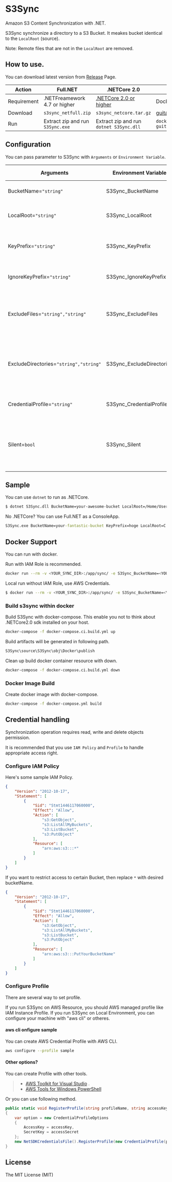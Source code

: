 # S3Sync

Amazon S3 Content Synchronization with .NET.

S3Sync synchronize a directory to a S3 Bucket. It meakes bucket identical to the `LocalRoot` (source).

Note: Remote files that are not in the `LocalRoot` are removed.

## How to use.

You can download latest version from [Release](https://github.com/guitarrapc/S3Sync/releases) Page.

Action | Full.NET  | .NETCore 2.0 | Docker
---- | ---- | ---- | ----
Requirement | .NETFreamework 4.7 or higher | [.NETCore 2.0 or higher](https://www.microsoft.com/net/download/windows) | Docker
Download | `s3sync_netfull.zip` | `s3sync_netcore.tar.gz` | [guitarrapc/s3sync](https://hub.docker.com/r/guitarrapc/s3sync/)
Run | Extract zip and run `S3Sync.exe` | Extract zip and run `dotnet S3Sync.dll` | `docker run guitarrapc/s3sync`

## Configuration

You can pass parameter to S3Sync with `Arguments` or `Environment Variable`.

Arguments | Environment Variable | Required?<br/>Optional? | Description
---- | ---- | ---- | ----
BucketName=`"string"` | S3Sync_BucketName | Required | Specify S3 BucketName to sync.
LocalRoot=`"string"` | S3Sync_LocalRoot | Required | Specify Local File Path to Sync.
KeyPrefix=`"string"` | S3Sync_KeyPrefix | Optional | Specify KeyPrefix to add to localfile when Sync.
IgnoreKeyPrefix=`"string"` | S3Sync_IgnoreKeyPrefix | Optional | Specify KeyPrefix to ignore on S3.
ExcludeFiles=`"string","string"` | S3Sync_ExcludeFiles | Optional | Specify local file names you want to exclude. (use `,` for multiple.)
ExcludeDirectories=`"string","string"` | S3Sync_ExcludeDirectories | Optional | Specify local directory names you want to exclude. (use `,` for multiple.)
CredentialProfile=`"string"` | S3Sync_CredentialProfile | Optional | Specify Credential Profile name.
Silent=`bool` | S3Sync_Silent | Optional | Set `true` when you want to supress upload progress. (Default : `false`)

## Sample

You can use `dotnet` to run as .NETCore.

```bash
$ dotnet S3Sync.dll BucketName=your-awesome-bucket LocalRoot=/Home/User/HogeMoge ExcludeFiles=.gitignore,.gitattributes ExcludeDirectories=.git,test
```

No .NETCore? You can use Full.NET as a ConsoleApp.

```cmd
S3Sync.exe BucketName=your-fantastic-bucket KeyPrefix=hoge LocalRoot=C:/Users/User/HomeMoge
```

## Docker Support

You can run with docker.

Run with IAM Role is recommended.

```bash
docker run --rm -v <YOUR_SYNC_DIR>:/app/sync/ -e S3Sync_BucketName=<YOUR_BUCKET_NAME> guitarrapc/s3sync
```

Local run without IAM Role, use AWS Credentials.

```bash
$ docker run --rm -v <YOUR_SYNC_DIR>:/app/sync/ -e S3Sync_BucketName=<YOUR_BUCKET_NAME> -e AWS_ACCESS_KEY_ID=<YOUR_ACCESS_KEY> -e AWS_SECRET_ACCESS_KEY=<YOUR_SECRET> guitarrapc/s3sync
```

### Build s3sync within docker

Build S3Sync with docker-compose. This enable you not to think about .NETCore2.0 sdk installed on your host.

```bash
docker-compose -f docker-compose.ci.build.yml up
```

Build artifacts will be generated in following path.

```bash
S3Sync\source\S3Sync\obj\Docker\publish
```

Clean up build docker container resource with down.

```bash
docker-compose -f docker-compose.ci.build.yml down
```

### Docker Image Build

Create docker image with docker-compose.

```bash
docker-compose -f docker-compose.yml build
```

## Credential handling

Synchronization operation requires read, write and delete objects permission.

It is recommended that you use `IAM Policy` and `Profile` to handle appropriate access right.

### Configure IAM Policy

Here's some sample IAM Policy.

```json
{
    "Version": "2012-10-17",
    "Statement": [
        {
            "Sid": "Stmt1446117060000",
            "Effect": "Allow",
            "Action": [
                "s3:GetObject",
                "s3:ListAllMyBuckets",
                "s3:ListBucket",
                "s3:PutObject"
            ],
            "Resource": [
                "arn:aws:s3:::*"
            ]
        }
    ]
}
```

If you want to restrict access to certain Bucket, then replace `*` with desired bucketName.

```json
{
    "Version": "2012-10-17",
    "Statement": [
        {
            "Sid": "Stmt1446117060000",
            "Effect": "Allow",
            "Action": [
                "s3:GetObject",
                "s3:ListAllMyBuckets",
                "s3:ListBucket",
                "s3:PutObject"
            ],
            "Resource": [
                "arn:aws:s3:::PutYourBucketName"
            ]
        }
    ]
}
```

### Configure Profile

There are several way to set profile.

If you run S3Sync on AWS Resource, you should AWS managed profile like IAM Instance Profile.
If you run S3Sync on Local Environment, you can configure your machine with "aws cli" or otheres.

#### aws cli onfigure sample

You can create AWS Credential Profile with AWS CLI.

```bash
aws configure --profile sample
```

#### Other options?

You can create Profile with other tools.

> - [AWS Toolkit for Visual Studio](https://aws.amazon.com/visualstudio/?nc1=f_ls) .
> - [AWS Tools for Windows PowerShell](https://aws.amazon.com/powershell/?nc1=f_ls)

Or you can use following method.

```csharp
public static void RegisterProfile(string profileName, string accessKey, string accessSecret)
{
    var option = new CredentialProfileOptions
    {
        AccessKey = accessKey,
        SecretKey = accessSecret
    };
    new NetSDKCredentialsFile().RegisterProfile(new CredentialProfile(profileName, option));
}
```

## License

The MIT License (MIT)
